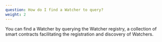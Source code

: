 ```yaml
---
question: How do I find a Watcher to query?
weight: 2
---
```


You can find a Watcher by querying the Watcher registry, a collection of smart contracts facilitating the registration and discovery of Watchers.  
